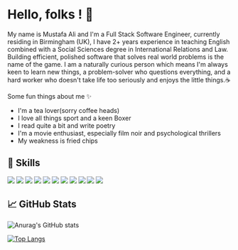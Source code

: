 
# Hello, folks ! 👋

My name is Mustafa Ali and I'm a Full Stack Software Engineer, currently residing in Birmingham (UK), I have 2+ years experience in teaching English combined with a Social Sciences degree in International Relations and Law. Building efficient, polished software that solves real world problems is the name of the game.  I am a naturally curious person which means I'm always keen to learn new things, a problem-solver who questions everything, and a hard worker who doesn't take life too seriously and enjoys the little things.☕

Some fun things about me ✨

- I'm a tea lover(sorry coffee heads)
- I love all things sport and a keen Boxer
- I read quite a bit and write poetry 
- I'm a movie enthusiast, especially film noir and psychological thrillers
- My weakness is fried chips 


## 🤹 Skills

![](https://img.shields.io/badge/JavaScript-F7DF1E?style=for-the-badge&logo=javascript&logoColor=black)
![](https://img.shields.io/badge/jQuery-0769AD?style=for-the-badge&logo=jquery&logoColor=white)
![](https://img.shields.io/badge/HTML5-E34F26?style=for-the-badge&logo=html5&logoColor=white)
![](https://img.shields.io/badge/CSS3-1572B6?style=for-the-badge&logo=css3&logoColor=white)
![](https://img.shields.io/badge/Bootstrap-563D7C?style=for-the-badge&logo=bootstrap&logoColor=white)
![](https://img.shields.io/badge/Node.js-43853D?style=for-the-badge&logo=node.js&logoColor=white)
![](https://img.shields.io/badge/Express.js-404D59?style=for-the-badge)
![](https://img.shields.io/badge/React-20232A?style=for-the-badge&logo=react&logoColor=61DAFB)
![](https://img.shields.io/badge/MySQL-00000F?style=for-the-badge&logo=mysql&logoColor=white) 
![](https://img.shields.io/badge/MongoDB-4EA94B?style=for-the-badge&logo=mongodb&logoColor=white)
![](https://img.shields.io/badge/Heroku-430098?style=for-the-badge&logo=heroku&logoColor=white)
![]()
![]()
![]()
![]()




## &#x1f4c8; GitHub Stats

![Anurag's GitHub stats](https://github-readme-stats.vercel.app/api?username=mus-ali1&show_icons=true&theme=tokyonight)


[![Top Langs](https://github-readme-stats.vercel.app/api/top-langs/?username=mus-ali1&show_icons=true&theme=tokyonight)](https://github.com/anuraghazra/github-readme-stats)




